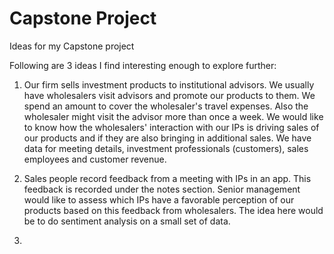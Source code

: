 # Capstone Project
Ideas for my Capstone project

Following are 3 ideas I find interesting enough to explore further:

1. Our firm sells investment products to institutional advisors. We usually have wholesalers visit advisors and promote our products to them. We spend an amount to cover the wholesaler's travel expenses. Also the wholesaler might visit the advisor more than once a week. We would like to know how the wholesalers' interaction with our IPs is driving sales of our products and if they are also bringing in additional sales. We have data for meeting details, investment professionals (customers), sales employees and customer revenue.

2. Sales people record feedback from a meeting with IPs in an app. This feedback is recorded under the notes section. Senior management would like to assess which IPs have a favorable perception of our products based on this feedback from wholesalers. The idea here would be to do sentiment analysis on a small set of data.

3. 

